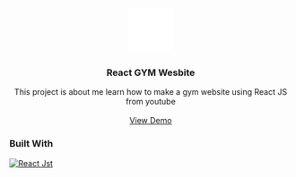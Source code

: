 <!-- Improved compatibility of back to top link: See: https://github.com/othneildrew/Best-README-Template/pull/73 -->
<a name="readme-top"></a>
<!--
*** Thanks for checking out the Best-README-Template. If you have a suggestion
*** that would make this better, please fork the repo and create a pull request
*** or simply open an issue with the tag "enhancement".
*** Don't forget to give the project a star!
*** Thanks again! Now go create something AMAZING! :D
-->

<!-- PROJECT LOGO -->
<br />
<div align="center">
  <a href="https://github.com/Faturar/react-gym-website">
    <img src="https://raw.githubusercontent.com/Faturar/react-gym-website/master/src/assets/img/dumble.png" alt="Logo" width="80" height="80">
  </a>

<h3 align="center">React GYM Wesbite</h3>

  <p align="center">
    This project is about me learn how to make a gym website using React JS from youtube
    <br />
    <br />
    <a href="https://react-gym-website-faturar.netlify.app/">View Demo</a>
  </p>
</div>

### Built With

[![React Jst][React.js]][React-url]



<!-- MARKDOWN LINKS & IMAGES -->
<!-- https://www.markdownguide.org/basic-syntax/#reference-style-links -->
[React.js]: https://img.shields.io/badge/React-20232A?style=for-the-badge&logo=react&logoColor=61DAFB
[React-url]: https://reactjs.org/
[HTML]: https://img.shields.io/badge/-HTML-orange
[HTML-url]: https://developer.mozilla.org/en-US/docs/Web/HTML
[CSS]: https://img.shields.io/badge/-CSS-orange
[CSS-url]: https://developer.mozilla.org/en-US/docs/Web/CSS
